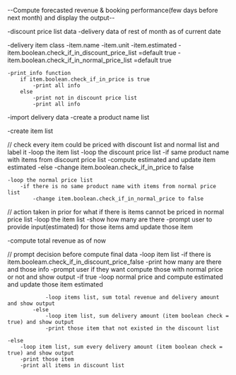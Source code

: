 --Compute forecasted revenue & booking performance(few days before next month) and display the output--

-discount price list data
-delivery data of rest of month as of current date

-delivery item class
    -item.name
    -item.unit
    -item.estimated
    -item.boolean.check_if_in_discount_price_list =default true
    -item.boolean.check_if_in_normal_price_list =default true

    -print_info function
        if item.boolean.check_if_in_price is true
            -print all info
        else
            -print not in discount price list
            -print all info

-import delivery data
    -create a product name list

-create item list

// check every item could be priced with discount list and normal list and label it
-loop the item list 
    -loop the discount price list
        -if same product name with items from discount price list
            -compute estimated and update item estimated
        -else
            -change item.boolean.check_if_in_price to false

    -loop the normal price list
        -if there is no same product name with items from normal price list
            -change item.boolean.check_if_in_normal_price to false

// action taken in prior for what if there is items cannot be priced in normal price list
-loop the item list
    -show how many are there
    -prompt user to provide input(estimated) for those items amd update those item

-compute total revenue as of now

// prompt decision before compute final data
-loop item list
    -if there is item.booleam.check_if_in_discount_price_false
        -print how many are there and those info
        -prompt user if they want compute those with normal price or not and show output
            -if true
                -loop normal price and compute estimated and update those item estimated

                -loop items list, sum total revenue and delivery amount and show output
            -else
                -loop item list, sum delivery amount (item boolean check = true) and show output
                -print those item that not existed in the discount list
    
    -else
        -loop item list, sum every delivery amount (item boolean check = true) and show output
        -print those item
        -print all items in discount list

